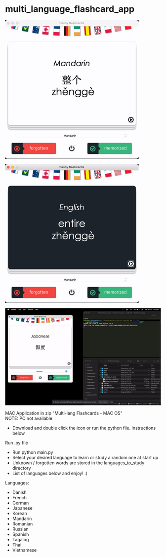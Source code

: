 # multi_language_flashcard_app

![mandarin_front](assets/mandarin_front.png)

![mandarin_back](assets/mandarin_back.png)

![multi_language_flashcard_app](assets/multi_language_flashcard_app.gif)

MAC Application in zip "Multi-lang Flashcards - MAC OS"\
NOTE: PC not available
- Download and double click the icon or run the python file. Instructions below

Run .py file
- Run python main.py
- Select your desired language to learn or study a random one at start up
- Unknown / forgotten words are stored in the languages_to_study directory
- List of languages below and enjoy! :)

Languages:
- Danish
- French
- German
- Japanese
- Korean
- Mandarin
- Romanian
- Russian
- Spanish
- Tagalog
- Thai
- Vietnamese